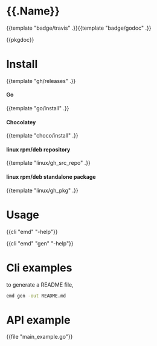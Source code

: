 # {{.Name}}

{{template "badge/travis" .}}{{template "badge/godoc" .}}

{{pkgdoc}}

# Install

{{template "gh/releases" .}}

#### Go
{{template "go/install" .}}

#### Chocolatey

{{template "choco/install" .}}

#### linux rpm/deb repository

{{template "linux/gh_src_repo" .}}

#### linux rpm/deb standalone package

{{template "linux/gh_pkg" .}}

# Usage

{{cli "emd" "-help"}}

{{cli "emd" "gen" "-help"}}

# Cli examples

to generate a README file,
```sh
emd gen -out README.md
```

# API example

{{file "main_example.go"}}
